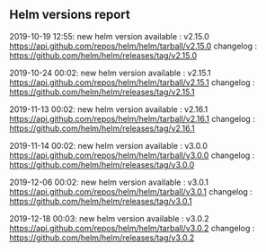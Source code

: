 ## Helm versions report

2019-10-19 12:55: new helm version available : v2.15.0 https://api.github.com/repos/helm/helm/tarball/v2.15.0 changelog : https://github.com/helm/helm/releases/tag/v2.15.0

2019-10-24 00:02: new helm version available : v2.15.1 https://api.github.com/repos/helm/helm/tarball/v2.15.1 changelog : https://github.com/helm/helm/releases/tag/v2.15.1

2019-11-13 00:02: new helm version available : v2.16.1 https://api.github.com/repos/helm/helm/tarball/v2.16.1 changelog : https://github.com/helm/helm/releases/tag/v2.16.1

2019-11-14 00:02: new helm version available : v3.0.0 https://api.github.com/repos/helm/helm/tarball/v3.0.0 changelog : https://github.com/helm/helm/releases/tag/v3.0.0

2019-12-06 00:02: new helm version available : v3.0.1 https://api.github.com/repos/helm/helm/tarball/v3.0.1 changelog : https://github.com/helm/helm/releases/tag/v3.0.1

2019-12-18 00:03: new helm version available : v3.0.2 https://api.github.com/repos/helm/helm/tarball/v3.0.2 changelog : https://github.com/helm/helm/releases/tag/v3.0.2

